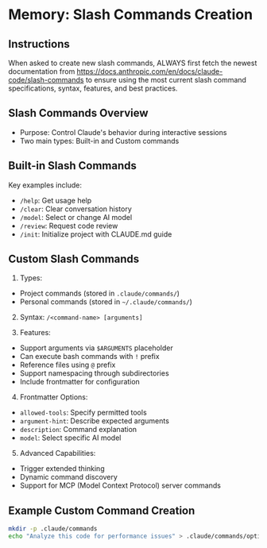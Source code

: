 # Memory: Slash Commands Creation

## Instructions

When asked to create new slash commands, ALWAYS first fetch the newest documentation from https://docs.anthropic.com/en/docs/claude-code/slash-commands to ensure using the most current slash command specifications, syntax, features, and best practices.

## Slash Commands Overview

- Purpose: Control Claude's behavior during interactive sessions
- Two main types: Built-in and Custom commands

## Built-in Slash Commands

Key examples include:

- `/help`: Get usage help
- `/clear`: Clear conversation history
- `/model`: Select or change AI model
- `/review`: Request code review
- `/init`: Initialize project with CLAUDE.md guide

## Custom Slash Commands

1. Types:

- Project commands (stored in `.claude/commands/`)
- Personal commands (stored in `~/.claude/commands/`)

2. Syntax: `/<command-name> [arguments]`

3. Features:

- Support arguments via `$ARGUMENTS` placeholder
- Can execute bash commands with `!` prefix
- Reference files using `@` prefix
- Support namespacing through subdirectories
- Include frontmatter for configuration

4. Frontmatter Options:

- `allowed-tools`: Specify permitted tools
- `argument-hint`: Describe expected arguments
- `description`: Command explanation
- `model`: Select specific AI model

5. Advanced Capabilities:

- Trigger extended thinking
- Dynamic command discovery
- Support for MCP (Model Context Protocol) server commands

## Example Custom Command Creation

```bash
mkdir -p .claude/commands
echo "Analyze this code for performance issues" > .claude/commands/optimize.md
```
